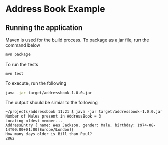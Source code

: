 # Address Book Example

## Running the application

Maven is used for the build process. To package as a jar file, run the command below

```bash
mvn package
```

To run the tests

```bash
mvn test
```

To execute, run the following

```bash
java -jar target/addressbook-1.0.0.jar
```

The output should be simiar to the following

```
~/projects/addressbook 11:21 $ java -jar target/addressbook-1.0.0.jar
Number of Males present in AddressBook = 3
Locating oldest member...
AddressEntry { name: Wes Jackson, gender: Male, birthday: 1974-08-14T00:00+01:00[Europe/London]}
How many days older is Bill than Paul?
2862
```